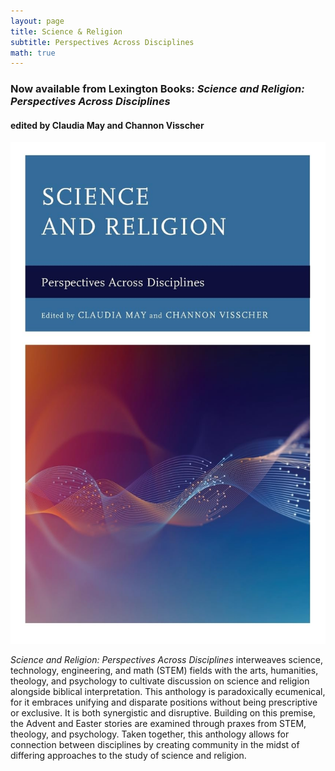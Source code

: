 ```yaml
---
layout: page
title: Science & Religion
subtitle: Perspectives Across Disciplines
math: true
---
```


### Now available from Lexington Books: _Science and Religion: Perspectives Across Disciplines_

#### edited by Claudia May and Channon Visscher

<p>
<img
  class="fit-picture"
  src="/img/sr_book_cover.jpg"
  alt="Science and Religion: Perspectives Across Disciplines" />
</p>

_Science and Religion: Perspectives Across Disciplines_ interweaves science, technology, engineering, and math (STEM) fields with the arts, humanities, theology, and psychology to cultivate discussion on science and religion alongside biblical interpretation. This anthology is paradoxically ecumenical, for it embraces unifying and disparate positions without being prescriptive or exclusive. It is both synergistic and disruptive. Building on this premise, the Advent and Easter stories are examined through praxes from STEM, theology, and psychology. Taken together, this anthology allows for connection between disciplines by creating community in the midst of differing approaches to the study of science and religion.

